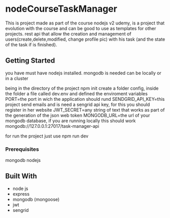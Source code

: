 # nodeCourseTaskManager

This is project made as part of the course nodejs v2 udemy, is a project that evolution with the course and can be good 
to use as templates for other projects. rest api that allow the creation and management of users(create,delete,modified, change 
profile pic) with his task (and the state of the task if is finished).

## Getting Started

you have must have nodejs installed.
mongodb is needed can be locally or in a cluster

being in the directory of the project
npm init
create a folder config, inside the folder a file called dev.env and defined the enviroment variables
PORT=the port in wich the application should rund
SENDGRID_API_KEY=this project send emails and is need a sengrid api key, for this you should register in her website
JWT_SECRET=any string of text that works as part of the generation of the json web token
MONGODB_URL=the url of your mongodb database, if you are running locally this should work mongodb://127.0.0.1:27017/task-manager-api

for run the project just use
npm run dev

### Prerequisites
mongodb
nodejs

## Built With

* node js
* express 
* mongodb (mongoose)
* jwt
* sengrid


